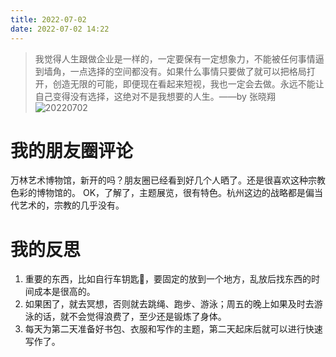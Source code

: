 ```yaml
---
title: 2022-07-02
date: 2022-07-02 14:22
---
```


> 我觉得人生跟做企业是一样的，一定要保有一定想象力，不能被任何事情逼到墙角，一点选择的空间都没有。 ​​​如果什么事情只要做了就可以把格局打开，创造无限的可能，即便现在看起来短视，我也一定会去做。永远不能让自己变得没有选择，这绝对不是我想要的人生。 ​​​​——by 张晓翔 
> ![20220702](http://images.iotop.work/uPic/20220702-oYQ8Nf.png)

# 我的朋友圈评论

万林艺术博物馆，新开的吗？朋友圈已经看到好几个人晒了。还是很喜欢这种宗教色彩的博物馆的。
OK，了解了，主题展览，很有特色。杭州这边的战略都是偏当代艺术的，宗教的几乎没有。

# 我的反思

1. 重要的东西，比如自行车钥匙🔑，要固定的放到一个地方，乱放后找东西的时间成本是很高的。
2. 如果困了，就去冥想，否则就去跳绳、跑步、游泳；周五的晚上如果及时去游泳的话，就不会觉得浪费了，至少还是锻炼了身体。
3. 每天为第二天准备好书包、衣服和写作的主题，第二天起床后就可以进行快速写作了。